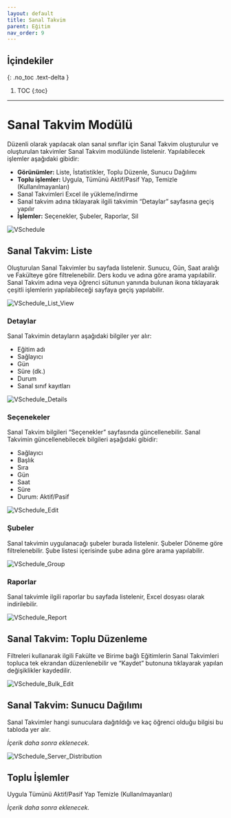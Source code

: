 ```yaml
---
layout: default
title: Sanal Takvim
parent: Eğitim
nav_order: 9
---
```


## İçindekiler
{: .no_toc .text-delta }

1. TOC
{:toc}

---

# Sanal Takvim Modülü

Düzenli olarak yapılacak olan sanal sınıflar için Sanal Takvim oluşturulur ve oluşturulan takvimler Sanal Takvim modülünde listelenir.
Yapılabilecek işlemler aşağıdaki gibidir:

* **Görünümler:** Liste, İstatistikler, Toplu Düzenle, Sunucu Dağılımı
* **Toplu işlemler:** Uygula, Tümünü Aktif/Pasif Yap, Temizle (Kullanılmayanları)
* Sanal Takvimleri Excel ile yükleme/indirme
* Sanal takvim adına tıklayarak ilgili takvimin “Detaylar” sayfasına geçiş yapılır
* **İşlemler:** Seçenekler, Şubeler, Raporlar, Sil

![VSchedule](/docs.toltekcampus.github.io/docs/media/modules/course.app/vschedule/vschedule.png)

## Sanal Takvim: Liste

Oluşturulan Sanal Takvimler bu sayfada listelenir. Sunucu, Gün, Saat aralığı ve Fakülteye göre filtrelenebilir. Ders kodu ve adına göre arama yapılabilir. Sanal Takvim adına veya öğrenci sütunun yanında bulunan ikona tıklayarak çeşitli işlemlerin yapılabileceği sayfaya geçiş yapılabilir.

![VSchedule_List_View](/docs.toltekcampus.github.io/docs/media/modules/course.app/vschedule/vschedule_list_view.png)

### Detaylar

Sanal Takvimin detayların aşağıdaki bilgiler yer alır:

* Eğitim adı
* Sağlayıcı
* Gün
* Süre (dk.)
* Durum
* Sanal sınıf kayıtları

![VSchedule_Details](/docs.toltekcampus.github.io/docs/media/modules/course.app/vschedule/vschedule_details.png)

### Seçenekeler

Sanal Takvim bilgileri “Seçenekler” sayfasında güncellenebilir. Sanal Takvimin güncellenebilecek bilgileri aşağıdaki gibidir:

* Sağlayıcı
* Başlık
* Sıra
* Gün
* Saat
* Süre
* Durum: Aktif/Pasif

![VSchedule_Edit](/docs.toltekcampus.github.io/docs/media/modules/course.app/vschedule/vschedule_details.png)

### Şubeler

Sanal takvimin uygulanacağı şubeler burada listelenir. Şubeler Döneme göre filtrelenebilir. Şube listesi içerisinde şube adına göre arama yapılabilir.

![VSchedule_Group](/docs.toltekcampus.github.io/docs/media/modules/course.app/vschedule/vschedule_group.png)

### Raporlar

Sanal takvimle ilgili raporlar bu sayfada listelenir, Excel dosyası olarak indirilebilir.

![VSchedule_Report](/docs.toltekcampus.github.io/docs/media/modules/course.app/vschedule/vschedule_report.png)

## Sanal Takvim: Toplu Düzenleme

Filtreleri kullanarak ilgili Fakülte ve Birime bağlı Eğitimlerin Sanal Takvimleri topluca tek ekrandan düzenlenebilir ve “Kaydet” butonuna tıklayarak yapılan değişiklikler kaydedilir.

![VSchedule_Bulk_Edit](/docs.toltekcampus.github.io/docs/media/modules/course.app/vschedule/vschedule_bulk_edit_view.png)

## Sanal Takvim: Sunucu Dağılımı

Sanal Takvimler hangi sunuculara dağıtıldığı ve kaç öğrenci olduğu bilgisi bu tabloda yer alır.

_İçerik daha sonra eklenecek._

![VSchedule_Server_Distribution](/docs.toltekcampus.github.io/docs/media/modules/course.app/vschedule/vschedule_server_distribution_view.png)

## Toplu İşlemler

Uygula
Tümünü Aktif/Pasif Yap
Temizle (Kullanılmayanları)

_İçerik daha sonra eklenecek._